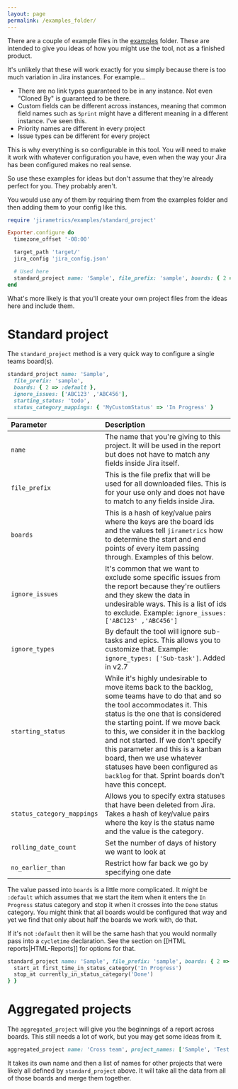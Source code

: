 ```yaml
---
layout: page
permalink: /examples_folder/
---
```

There are a couple of example files in the [examples](https://github.com/mikebowler/jirametrics/tree/main/lib/jirametrics/examples) folder. These are intended to give you ideas of how you might use the tool, not as a finished product.

It's unlikely that these will work exactly for you simply because there is too much variation in Jira instances. For example...
* There are no link types guaranteed to be in any instance. Not even "Cloned By" is guaranteed to be there.
* Custom fields can be different across instances, meaning that common field names such as `Sprint` might have a different meaning in a different instance. I've seen this.
* Priority names are different in every project
* Issue types can be different for every project

This is why everything is so configurable in this tool. You will need to make it work with whatever configuration you have, even when the way your Jira has been configured makes no real sense.

So use these examples for ideas but don't assume that they're already perfect for you. They probably aren't.

You would use any of them by requiring them from the examples folder and then adding them to your config like this.

```ruby
require 'jirametrics/examples/standard_project'

Exporter.configure do
  timezone_offset '-08:00'

  target_path 'target/'
  jira_config 'jira_config.json'

  # Used here
  standard_project name: 'Sample', file_prefix: 'sample', boards: { 2 => :default }
end
```

What's more likely is that you'll create your own project files from the ideas here and include them.

# Standard project

The `standard_project` method is a very quick way to configure a single teams board(s).

```ruby
standard_project name: 'Sample', 
  file_prefix: 'sample', 
  boards: { 2 => :default }, 
  ignore_issues: ['ABC123' ,'ABC456'], 
  starting_status: 'todo',
  status_category_mappings: { 'MyCustomStatus' => 'In Progress' }
```

| Parameter | Description |
|:--------|:-------|
| `name` | The name that you're giving to this project. It will be used in the report but does not have to match any fields inside Jira itself. |
| `file_prefix` | This is the file prefix that will be used for all downloaded files. This is for your use only and does not have to match to any fields inside Jira. |
| `boards` | This is a hash of key/value pairs where the keys are the board ids and the values tell `jirametrics` how to determine the start and end points of every item passing through. Examples of this below. |
| `ignore_issues` | It's common that we want to exclude some specific issues from the report because they're outliers and they skew the data in undesirable ways. This is a list of ids to exclude. Example: `ignore_issues: ['ABC123' ,'ABC456']` |
| `ignore_types` | By default the tool will ignore sub-tasks and epics. This allows you to customize that. Example: `ignore_types: ['Sub-task']`. Added in v2.7 |
| `starting_status` | While it's highly undesirable to move items back to the backlog, some teams have to do that and so the tool accommodates it. This status is the one that is considered the starting point. If we move back to this, we consider it in the backlog and not started. If we don't specify this parameter and this is a kanban board, then we use whatever statuses have been configured as `backlog` for that. Sprint boards don't have this concept. |
| `status_category_mappings` | Allows you to specify extra statuses that have been deleted from Jira. Takes a hash of key/value pairs where the key is the status name and the value is the category. |
| `rolling_date_count` | Set the number of days of history we want to look at |
| `no_earlier_than` | Restrict how far back we go by specifying one date |

The value passed into `boards` is a little more complicated. It might be `:default` which assumes that we start the item when it enters the `In Progress` status category and stop it when it crosses into the `Done` status category. You might think that all boards would be configured that way and yet we find that only about half the boards we work with, do that.

If it's not `:default` then it will be the same hash that you would normally pass into a `cycletime` declaration. See the section on [[HTML reports|HTML-Reports]] for options for that.

```ruby
standard_project name: 'Sample', file_prefix: 'sample', boards: { 2 => {
  start_at first_time_in_status_category('In Progress')
  stop_at currently_in_status_category('Done')
} }
```

# Aggregated projects

The `aggregated_project` will give you the beginnings of a report across boards. This still needs a lot of work, but you may get some ideas from it.

```ruby
aggregated_project name: 'Cross team', project_names: ['Sample', 'Test']
```

It takes its own name and then a list of names for other projects that were likely all defined by `standard_project` above. It will take all the data from all of those boards and merge them together.